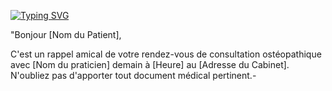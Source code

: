 <a href=""><img src="https://readme-typing-svg.demolab.com?font=Fira+Code&pause=1000&color=F7F7F7&center=true&vCenter=true&width=500&height=30&lines=Hello !;" alt="Typing SVG" /></a>
</p>

"Bonjour [Nom du Patient],

C'est un rappel amical de votre rendez-vous de consultation ostéopathique avec [Nom du praticien] demain à [Heure] au [Adresse du Cabinet]. N'oubliez pas d'apporter tout document médical pertinent.-
